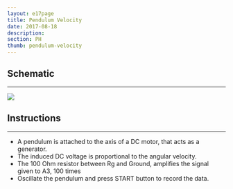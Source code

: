 ```yaml
---
layout: e17page
title: Pendulum Velocity
date: 2017-08-18
description: 
section: PH
thumb: pendulum-velocity
---
```


## Schematic
___

![](images/schematics/pendulum-velocity.png)

## Instructions
___
- A pendulum is attached to the axis of a DC motor, that acts as a generator.
- The induced DC voltage is proportional to the angular velocity.
- The 100 Ohm resistor between Rg and Ground, amplifies the signal given to A3, 100 times
- Oscillate the pendulum and press START button to record the data.
